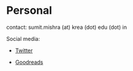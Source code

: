 # Personal

contact:  sumit.mishra (at) krea (dot) edu (dot) in

Social media:

- [Twitter](https://twitter.com/sumitrmishra)

- [Goodreads](https://www.goodreads.com/user/show/9219089-sumit)